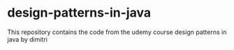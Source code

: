# design-patterns-in-java
This repository contains the code from the udemy course design patterns in java by dimitri
